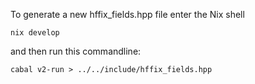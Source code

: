 To generate a new hffix_fields.hpp file enter the Nix shell

    nix develop

and then run this commandline:

    cabal v2-run > ../../include/hffix_fields.hpp
